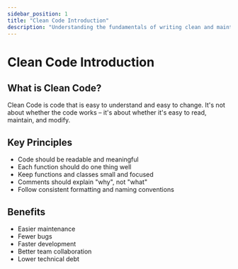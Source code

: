 ```yaml
---
sidebar_position: 1
title: "Clean Code Introduction"
description: "Understanding the fundamentals of writing clean and maintainable code"
---
```


# Clean Code Introduction

## What is Clean Code?
Clean Code is code that is easy to understand and easy to change. It's not about whether the code works – it's about whether it's easy to read, maintain, and modify.

## Key Principles
- Code should be readable and meaningful
- Each function should do one thing well
- Keep functions and classes small and focused
- Comments should explain "why", not "what"
- Follow consistent formatting and naming conventions

## Benefits
- Easier maintenance
- Fewer bugs
- Faster development
- Better team collaboration
- Lower technical debt